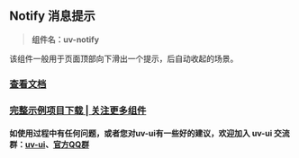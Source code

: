 ## Notify 消息提示

> **组件名：uv-notify**

该组件一般用于页面顶部向下滑出一个提示，后自动收起的场景。

### <a href="https://www.uvui.cn/components/notify.html" target="_blank">查看文档</a>

### [完整示例项目下载 | 关注更多组件](https://ext.dcloud.net.cn/plugin?name=uv-ui)

#### 如使用过程中有任何问题，或者您对uv-ui有一些好的建议，欢迎加入 uv-ui 交流群：<a href="https://ext.dcloud.net.cn/plugin?id=12287" target="_blank">uv-ui</a>、<a href="https://www.uvui.cn/components/addQQGroup.html" target="_blank">官方QQ群</a>
